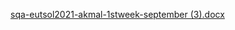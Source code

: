 [sqa-eutsol2021-akmal-1stweek-september (3).docx](https://github.com/user-attachments/files/16947596/sqa-eutsol2021-akmal-1stweek-september.3.docx)
